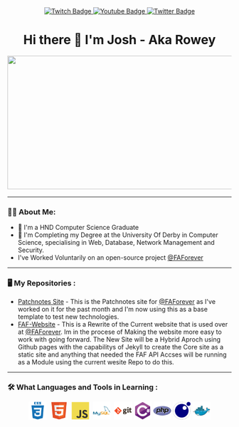 <div id="badges" align="center">
    <a href="https://www.twitch.tv/mrrowey">
      <img src="https://img.shields.io/badge/Twitch-purple?style=for-the-badge&logo=twitch&logoColor=white" alt="Twitch Badge"/>
    </a>
    <a href="https://www.youtube.com/channel/UCXIoQ_KILaTNW9mb7toC6Mg">
      <img src="https://img.shields.io/badge/YouTube-red?style=for-the-badge&logo=youtube&logoColor=white" alt="Youtube Badge"/>
    </a>
    <a href="https://twitter.com/MrRowey">
      <img src="https://img.shields.io/badge/Twitter-blue?style=for-the-badge&logo=twitter&logoColor=white" alt="Twitter Badge"/>
    </a>
</div>
<h1 align="center">
  Hi there 👋 I'm Josh - Aka Rowey
</h1>
<div align="center">
  <img src="https://media.giphy.com/media/dWesBcTLavkZuG35MI/giphy.gif" width="600" height="300"/>
</div>

---

### 👨‍💻 About Me:
- 🔭 I'm a HND Computer Science Graduate
- 🔭 I'm Completing my Degree at the University Of Derby in Computer Science, specialising in Web, Database, Network Management and Security.
- I've Worked Voluntarily on an open-source project [@FAForever](https://github.com/FAForever)
  
---
### 🖥️ My Repositories :
- [Patchnotes Site](https://github.com/MrRowey/patchnotesSite) - This is the Patchnotes site for [@FAForever](https://github.com/FAForever) as I've worked on it for the past month and I'm now using this as a base template to test new technologies.
- [FAF-Website](https://github.com/MrRowey/FAF-Website-Core) - This is a Rewrite of the Current website that is used over at [@FAForever](https://github.com/FAForever/website). Im in the procese of Making the website more easy to work with going forward. The New Site will be a Hybrid Aproch using Github pages with the capabilitys of Jekyll to create the Core site as a static site and anything that needed the FAF API Accses will be running as a Module using the current wesite Repo to do this.

---
### 🛠️ What Languages and Tools in Learning :

<div align="center">
  <img src="https://github.com/devicons/devicon/blob/master/icons/css3/css3-plain-wordmark.svg"  title="CSS3" alt="CSS" width="40" height="40"/>&nbsp;
  <img src="https://github.com/devicons/devicon/blob/master/icons/html5/html5-original.svg" title="HTML5" alt="HTML" width="40" height="40"/>&nbsp;
    <img src="https://github.com/devicons/devicon/blob/master/icons/javascript/javascript-original.svg" title="JavaScript" alt="JS" width="40" height="40"/>&nbsp;
  <img src="https://github.com/devicons/devicon/blob/master/icons/mysql/mysql-original-wordmark.svg" title="MySQL"  alt="MySQL" width="40" height="40"/>&nbsp;
  <img src="https://github.com/devicons/devicon/blob/master/icons/git/git-original-wordmark.svg" title="Git" **alt="Git" width="40" height="40"/>
  <img src="https://github.com/devicons/devicon/blob/master/icons/csharp/csharp-original.svg" title="C#" **alt="C#" width="40" height="40"/>
  <img src="https://github.com/devicons/devicon/blob/master/icons/php/php-original.svg" title="PHP" **alt="PHP" width="40" height="40"/>
  <img src="https://github.com/devicons/devicon/blob/master/icons/lua/lua-original.svg" title="Lua" **alt="Lua" width="40" height="40"/>    
  <img src="https://github.com/devicons/devicon/blob/master/icons/docker/docker-original.svg" title="Docker" **alt="Docker" width="40" height="40"/>
</div>
